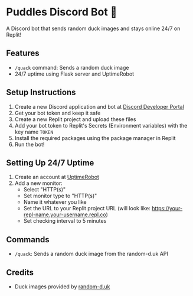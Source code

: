# Puddles Discord Bot 🦆

A Discord bot that sends random duck images and stays online 24/7 on Replit!

## Features

- `/quack` command: Sends a random duck image
- 24/7 uptime using Flask server and UptimeRobot

## Setup Instructions

1. Create a new Discord application and bot at [Discord Developer Portal](https://discord.com/developers/applications)
2. Get your bot token and keep it safe
3. Create a new Replit project and upload these files
4. Add your bot token to Replit's Secrets (Environment variables) with the key name `TOKEN`
5. Install the required packages using the package manager in Replit
6. Run the bot!

## Setting Up 24/7 Uptime

1. Create an account at [UptimeRobot](https://uptimerobot.com/)
2. Add a new monitor:
   - Select "HTTP(s)"
   - Set monitor type to "HTTP(s)"
   - Name it whatever you like
   - Set the URL to your Replit project URL (will look like: https://your-repl-name.your-username.repl.co)
   - Set checking interval to 5 minutes

## Commands

- `/quack`: Sends a random duck image from the random-d.uk API

## Credits

- Duck images provided by [random-d.uk](https://random-d.uk/)